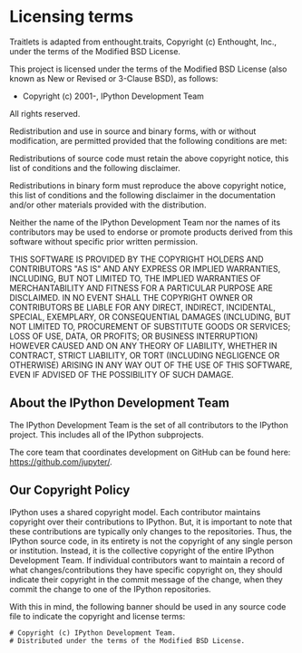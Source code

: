 # Licensing terms

Traitlets is adapted from enthought.traits, Copyright (c) Enthought, Inc.,
under the terms of the Modified BSD License.

This project is licensed under the terms of the Modified BSD License
(also known as New or Revised or 3-Clause BSD), as follows:

- Copyright (c) 2001-, IPython Development Team

All rights reserved.

Redistribution and use in source and binary forms, with or without
modification, are permitted provided that the following conditions are met:

Redistributions of source code must retain the above copyright notice, this
list of conditions and the following disclaimer.

Redistributions in binary form must reproduce the above copyright notice, this
list of conditions and the following disclaimer in the documentation and/or
other materials provided with the distribution.

Neither the name of the IPython Development Team nor the names of its
contributors may be used to endorse or promote products derived from this
software without specific prior written permission.

THIS SOFTWARE IS PROVIDED BY THE COPYRIGHT HOLDERS AND CONTRIBUTORS "AS IS" AND
ANY EXPRESS OR IMPLIED WARRANTIES, INCLUDING, BUT NOT LIMITED TO, THE IMPLIED
WARRANTIES OF MERCHANTABILITY AND FITNESS FOR A PARTICULAR PURPOSE ARE
DISCLAIMED. IN NO EVENT SHALL THE COPYRIGHT OWNER OR CONTRIBUTORS BE LIABLE
FOR ANY DIRECT, INDIRECT, INCIDENTAL, SPECIAL, EXEMPLARY, OR CONSEQUENTIAL
DAMAGES (INCLUDING, BUT NOT LIMITED TO, PROCUREMENT OF SUBSTITUTE GOODS OR
SERVICES; LOSS OF USE, DATA, OR PROFITS; OR BUSINESS INTERRUPTION) HOWEVER
CAUSED AND ON ANY THEORY OF LIABILITY, WHETHER IN CONTRACT, STRICT LIABILITY,
OR TORT (INCLUDING NEGLIGENCE OR OTHERWISE) ARISING IN ANY WAY OUT OF THE USE
OF THIS SOFTWARE, EVEN IF ADVISED OF THE POSSIBILITY OF SUCH DAMAGE.

## About the IPython Development Team

The IPython Development Team is the set of all contributors to the IPython project.
This includes all of the IPython subprojects.

The core team that coordinates development on GitHub can be found here:
https://github.com/jupyter/.

## Our Copyright Policy

IPython uses a shared copyright model. Each contributor maintains copyright
over their contributions to IPython. But, it is important to note that these
contributions are typically only changes to the repositories. Thus, the IPython
source code, in its entirety is not the copyright of any single person or
institution. Instead, it is the collective copyright of the entire IPython
Development Team. If individual contributors want to maintain a record of what
changes/contributions they have specific copyright on, they should indicate
their copyright in the commit message of the change, when they commit the
change to one of the IPython repositories.

With this in mind, the following banner should be used in any source code file
to indicate the copyright and license terms:

    # Copyright (c) IPython Development Team.
    # Distributed under the terms of the Modified BSD License.
